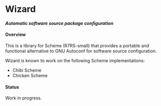 # Wizard
#### *Automatic software source package configuration*

#### Overview

This is a library for Scheme (R7RS-small) that provides a portable and functional alternative to GNU Autoconf for software source configuration.

Wizard is known to work on the following Scheme implementations:

- Chibi Scheme
- Chicken Scheme

#### Status

Work in progress.
